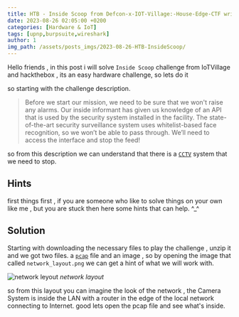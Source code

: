```yaml
---
title: HTB - Inside Scoop from Defcon-x-IOT-Village:-House-Edge-CTF writeup
date: 2023-08-26 02:05:00 +0200
categories: [Hardware & IoT]
tags: [upnp,burpsuite,wireshark]
author: 1
img_path: /assets/posts_imgs/2023-08-26-HTB-InsideScoop/
---
```


Hello friends , in this post i will solve `Inside Scoop` challenge from IoTVillage and hackthebox , its an easy hardware challenge, so lets do it

so starting with the challenge description.
>Before we start our mission, we need to be sure that we won't raise any alarms. Our inside informant has given us knowledge of an API that is used by the security system installed in the facility. The state-of-the-art security surveillance system uses whitelist-based face recognition, so we won’t be able to pass through. We’ll need to access the interface and stop the feed! 

so from this description we can understand that there is a [`CCTV`](https://en.wikipedia.org/wiki/Closed-circuit_television) system that we need to stop.

## Hints

first things first , if you are someone who like to solve things on your own like me , but you are stuck then here some hints that can help. ^_^


## Solution

Starting with downloading the necessary files to play the challenge , unzip it and we got two files.
a [`pcap`](https://en.wikipedia.org/wiki/Pcap) file and an image , so by opening the image that called `network_layout.png` we can get a hint of what we will work with.

![network leyout](network_layout.png)
_network layout_

so from this layout you can imagine the look of the network , the Camera System is inside the LAN with a router in the edge of the local network connecting to Internet. good lets open the pcap file and see what's inside.


